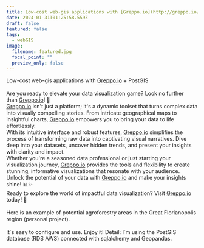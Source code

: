 ```yaml
---
title: Low-cost web-gis applications with [Greppo.io](http://greppo.io/) + PostGIS
date: 2024-01-31T01:25:58.559Z
draft: false
featured: false
tags:
  - webGIS
image:
  filename: featured.jpg
  focal_point: ""
  preview_only: false
---
```

<!--StartFragment-->

Low-cost web-gis applications with [Greppo.io](http://greppo.io/) + PostGIS\
\
Are you ready to elevate your data visualization game? Look no further than [Greppo.io](http://greppo.io/)! 🚀\
[Greppo.io](http://greppo.io/) isn't just a platform; it's a dynamic toolset that turns complex data into visually compelling stories. From intricate geographical maps to insightful charts, [Greppo.io](http://greppo.io/) empowers you to bring your data to life effortlessly.\
With its intuitive interface and robust features, [Greppo.io](http://greppo.io/) simplifies the process of transforming raw data into captivating visual narratives. Dive deep into your datasets, uncover hidden trends, and present your insights with clarity and impact.\
Whether you're a seasoned data professional or just starting your visualization journey, [Greppo.io](http://greppo.io/) provides the tools and flexibility to create stunning, informative visualizations that resonate with your audience.\
Unlock the potential of your data with [Greppo.io](http://greppo.io/) and make your insights shine! 📊✨\
Ready to explore the world of impactful data visualization? Visit [Greppo.io](http://greppo.io/)\
today! 🌟\
\
Here is an example of potential agroforestry areas in the Great Florianopolis region (personal project).\
\
It\`s easy to configure and use. Enjoy it! Detail: I\`m using the PostGIS database (RDS AWS) connected with sqlalchemy and Geopandas.

<!--EndFragment-->